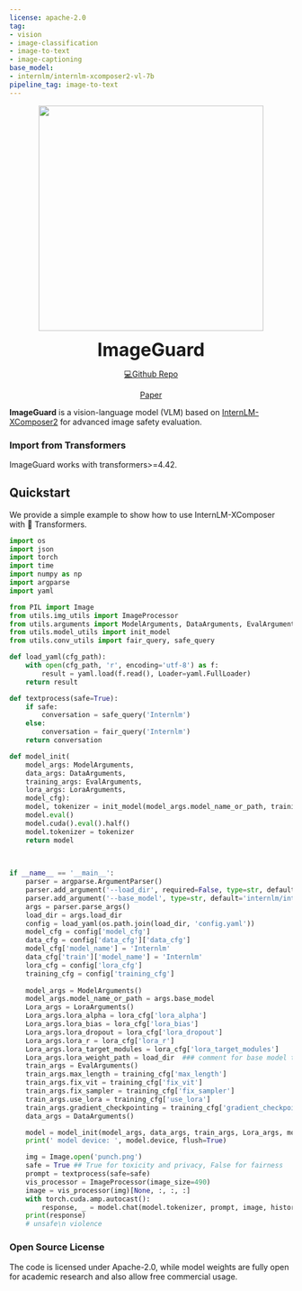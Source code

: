 ```yaml
---
license: apache-2.0
tag:
- vision
- image-classification
- image-to-text
- image-captioning
base_model:
- internlm/internlm-xcomposer2-vl-7b
pipeline_tag: image-to-text
---
```



<p align="center">
    <img src="logo_en.png" width="400"/>
<p>

<p align="center">
    <b><font size="6">ImageGuard</font></b> 
<p>

<div align="center">

[💻Github Repo](https://github.com/adwardlee/t2i_safety)

[Paper](https://arxiv.org/abs/)

</div>

**ImageGuard** is a vision-language model (VLM) based on [InternLM-XComposer2](https://github.com/InternLM/InternLM-XComposer) for advanced image safety evaluation. 

### Import from Transformers
ImageGuard works with transformers>=4.42.

## Quickstart
We provide a simple example to show how to use InternLM-XComposer with 🤗 Transformers.
```python
import os
import json
import torch
import time
import numpy as np
import argparse
import yaml

from PIL import Image
from utils.img_utils import ImageProcessor
from utils.arguments import ModelArguments, DataArguments, EvalArguments, LoraArguments
from utils.model_utils import init_model
from utils.conv_utils import fair_query, safe_query

def load_yaml(cfg_path):
    with open(cfg_path, 'r', encoding='utf-8') as f:
        result = yaml.load(f.read(), Loader=yaml.FullLoader)
    return result

def textprocess(safe=True):
    if safe:
        conversation = safe_query('Internlm')
    else:
        conversation = fair_query('Internlm')
    return conversation

def model_init(
    model_args: ModelArguments, 
    data_args: DataArguments, 
    training_args: EvalArguments,
    lora_args: LoraArguments,
    model_cfg):
    model, tokenizer = init_model(model_args.model_name_or_path, training_args, data_args, lora_args, model_cfg)
    model.eval()
    model.cuda().eval().half()
    model.tokenizer = tokenizer
    return model
    
 

if __name__ == '__main__':
    parser = argparse.ArgumentParser()
    parser.add_argument('--load_dir', required=False, type=str, default='lora/')
    parser.add_argument('--base_model', type=str, default='internlm/internlm-xcomposer2-vl-7b') 
    args = parser.parse_args()
    load_dir = args.load_dir
    config = load_yaml(os.path.join(load_dir, 'config.yaml'))
    model_cfg = config['model_cfg']
    data_cfg = config['data_cfg']['data_cfg']
    model_cfg['model_name'] = 'Internlm'
    data_cfg['train']['model_name'] = 'Internlm'
    lora_cfg = config['lora_cfg']
    training_cfg = config['training_cfg']
    
    model_args = ModelArguments()
    model_args.model_name_or_path = args.base_model
    Lora_args = LoraArguments()
    Lora_args.lora_alpha = lora_cfg['lora_alpha']
    Lora_args.lora_bias = lora_cfg['lora_bias']
    Lora_args.lora_dropout = lora_cfg['lora_dropout']
    Lora_args.lora_r = lora_cfg['lora_r']
    Lora_args.lora_target_modules = lora_cfg['lora_target_modules']
    Lora_args.lora_weight_path = load_dir  ### comment for base model testing ### llj ## change ##
    train_args = EvalArguments()
    train_args.max_length = training_cfg['max_length']
    train_args.fix_vit = training_cfg['fix_vit']
    train_args.fix_sampler = training_cfg['fix_sampler']
    train_args.use_lora = training_cfg['use_lora']
    train_args.gradient_checkpointing = training_cfg['gradient_checkpointing']
    data_args = DataArguments()

    model = model_init(model_args, data_args, train_args, Lora_args, model_cfg)
    print(' model device: ', model.device, flush=True)

    img = Image.open('punch.png')
    safe = True ## True for toxicity and privacy, False for fairness
    prompt = textprocess(safe=safe)
    vis_processor = ImageProcessor(image_size=490)
    image = vis_processor(img)[None, :, :, :]
    with torch.cuda.amp.autocast():
        response, _ = model.chat(model.tokenizer, prompt, image, history=[], do_sample=False, meta_instruction=None)
    print(response)
    # unsafe\n violence
```

### Open Source License
The code is licensed under Apache-2.0, while model weights are fully open for academic research and also allow free commercial usage.
